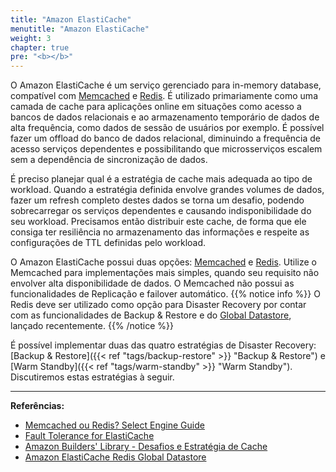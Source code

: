 ```yaml
---
title: "Amazon ElastiCache"
menutitle: "Amazon ElastiCache"
weight: 3
chapter: true
pre: "<b></b>"
---
```


O Amazon ElastiCache é um serviço gerenciado para in-memory database, compatível com [Memcached](https://memcached.org/) e [Redis](https://redis.io/). É utilizado primariamente como uma camada de cache para aplicações online em situações como acesso a bancos de dados relacionais e ao armazenamento temporário de dados de alta frequência, como dados de sessão de usuários por exemplo. É possível fazer um offload do banco de dados relacional, diminuindo a frequência de acesso serviços dependentes e possibilitando que microsserviços escalem sem a dependência de sincronização de dados.

É preciso planejar qual é a estratégia de cache mais adequada ao tipo de workload. Quando a estratégia definida envolve grandes volumes de dados, fazer um refresh completo destes dados se torna um desafio, podendo sobrecarregar os serviços dependentes e causando indisponibilidade do seu workload. Precisamos então distribuir este cache, de forma que ele consiga ter resiliência no armazenamento das informações e respeite as configurações de TTL definidas pelo workload. 

O Amazon ElastiCache possui duas opções: [Memcached](https://memcached.org/) e [Redis](https://redis.io/). Utilize o Memcached para implementações mais simples, quando seu requisito não envolver alta disponibilidade de dados. O Memcached não possui as funcionalidades de Replicação e failover automático.
{{% notice info %}}
O Redis deve ser utilizado como opção para Disaster Recovery por contar com as funcionalidades de Backup & Restore e do [Global Datastore](https://docs.aws.amazon.com/AmazonElastiCache/latest/red-ug/Redis-Global-Datastore.html), lançado recentemente.
{{% /notice %}}

É possível implementar duas das quatro estratégias de Disaster Recovery: [Backup & Restore]({{< ref "tags/backup-restore" >}} "Backup & Restore") e [Warm Standby]({{< ref "tags/warm-standby" >}} "Warm Standby"). Discutiremos estas estratégias à seguir.

---
**Referências:**
- [Memcached ou Redis? Select Engine Guide](https://docs.aws.amazon.com/AmazonElastiCache/latest/mem-ug/SelectEngine.html)
- [Fault Tolerance for ElastiCache](https://aws.amazon.com/premiumsupport/knowledge-center/fault-tolerance-elasticache/)
- [Amazon Builders' Library - Desafios e Estratégia de Cache](https://aws.amazon.com/pt/builders-library/caching-challenges-and-strategies/)
- [Amazon ElastiCache Redis Global Datastore](https://docs.aws.amazon.com/AmazonElastiCache/latest/red-ug/Redis-Global-Datastore.html)
